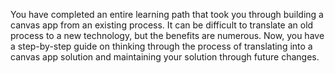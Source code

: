 You have completed an entire learning path that took you through building a canvas app from an existing process. It can be difficult to translate an old process to a new technology, but the benefits are numerous. Now, you have a step-by-step guide on thinking through the process of translating into a canvas app solution and maintaining your solution through future changes.
